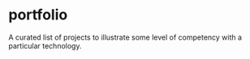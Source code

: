 # portfolio
A curated list of projects to illustrate some level of competency with a particular technology.
